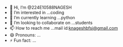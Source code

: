 - 👋 Hi, I’m @224E10588NAGESH
- 👀 I’m interested in ...coding
- 🌱 I’m currently learning ...python
- 💞️ I’m looking to collaborate on ...students
- 📫 How to reach me ...mail id:knageshbfsi@gmail.com
- 😄 Pronouns: ...
- ⚡ Fun fact: ...

<!---
224E10588NAGESH/224E10588NAGESH is a ✨ special ✨ repository because its `README.md` (this file) appears on your GitHub profile.
You can click the Preview link to take a look at your changes.
--->
